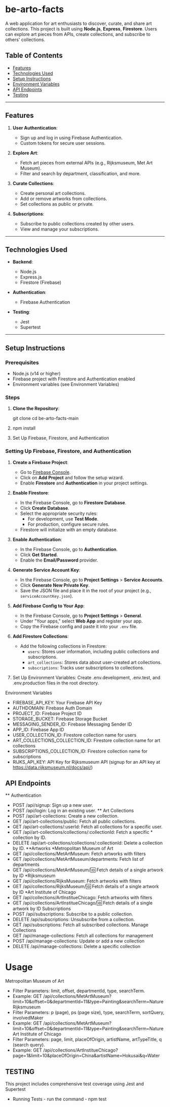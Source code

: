 # be-arto-facts


A web application for art enthusiasts to discover, curate, and share art collections. This project is built using **Node.js**, **Express**, **Firestore**. Users can explore art pieces from APIs, create collections, and subscribe to others' collections.

## Table of Contents

- [Features](#features)
- [Technologies Used](#technologies-used)
- [Setup Instructions](#setup-instructions)
- [Environment Variables](#environment-variables)
- [API Endpoints](#api-endpoints)
- [Testing](#testing)



---

## Features

1. **User Authentication**:
   - Sign up and log in using Firebase Authentication.
   - Custom tokens for secure user sessions.

2. **Explore Art**:
   - Fetch art pieces from external APIs (e.g., Rijksmuseum, Met Art Museum).
   - Filter and search by department, classification, and more.

3. **Curate Collections**:
   - Create personal art collections.
   - Add or remove artworks from collections.
   - Set collections as public or private.

4. **Subscriptions**:
   - Subscribe to public collections created by other users.
   - View and manage your subscriptions.



---

## Technologies Used

- **Backend**:
  - Node.js
  - Express.js
  - Firestore (Firebase)

- **Authentication**:
  - Firebase Authentication

- **Testing**:
  - Jest
  - Supertest

---

## Setup Instructions

### Prerequisites

- Node.js (v14 or higher)
- Firebase project with Firestore and Authentication enabled
- Environment variables (see Environment Variables)

### Steps

1. **Clone the Repository**:
  
   git clone <repository-url>
   cd be-arto-facts-main

2. npm install

3. Set Up Firebase, Firestore, and Authentication

### Setting Up Firebase, Firestore, and Authentication
1. **Create a Firebase Project**:
   - Go to [Firebase Console](https://console.firebase.google.com/).
   - Click on **Add Project** and follow the setup wizard.
   - Enable **Firestore** and **Authentication** in your project settings.

2. **Enable Firestore**:
   - In the Firebase Console, go to **Firestore Database**.
   - Click **Create Database**.
   - Select the appropriate security rules:
     - For development, use **Test Mode**.
     - For production, configure secure rules.
   - Firestore will initialize with an empty database.

3. **Enable Authentication**:
   - In the Firebase Console, go to **Authentication**.
   - Click **Get Started**.
   - Enable the **Email/Password** provider.

4. **Generate Service Account Key**:
   - In the Firebase Console, go to **Project Settings** > **Service Accounts**.
   - Click **Generate New Private Key**.
   - Save the JSON file and place it in the root of your project (e.g., `serviceAccountKey.json`).

5. **Add Firebase Config to Your App**:
   - In the Firebase Console, go to **Project Settings** > **General**.
   - Under "Your apps," select **Web App** and register your app.
   - Copy the Firebase config and paste it into your `.env` file.

6. **Add Firestore Collections**:
   - Add the following collections in Firestore:
     - `users`: Stores user information, including public collections and subscriptions.
     - `art_collections`: Stores data about user-created art collections.
     - `subscriptions`: Tracks user subscriptions to collections.

4. Set Up Environment Variables: Create .env.development, .env.test, and .env.production files in the root directory.

Environment Variables

- FIREBASE_API_KEY: Your Firebase API Key
- AUTHDOMAIN: Firebase Auth Domain
- PROJECT_ID: Firebase Project ID
- STORAGE_BUCKET: Firebase Storage Bucket
- MESSAGING_SENDER_ID: Firebase Messaging Sender ID
- APP_ID: Firebase App ID
- USER_COLLECTION_ID: Firestore collection name for users
- ART_COLLECTIONS_COLLECTION_ID: Firestore collection name for art  collections
- SUBSCRIPTIONS_COLLECTION_ID: Firestore collection name for subscriptions
- RIJKS_API_KEY: API Key for Rijksmuseum API (signup for an API key at https://data.rijksmuseum.nl/docs/api/)

## API Endpoints
** Authentication
* POST /api/signup: Sign up a new user.
* POST /api/login: Log in an existing user.
** Art Collections
* POST /api/art-collections: Create a new collection.
* GET /api/art-collections/public: Fetch all public collections.
* GET /api/art-collections/:userId: Fetch all collections for a specific user.
* GET /api/art-collections/collections/:collectionId: Fetch a specific * collection by ID.
* DELETE /api/art-collections/collections/:collectionId: Delete a collection by ID.
**Artworks
*Metropolitan Museum of Art
* GET /api/collections/MetArtMuseum: Fetch artworks with filters
* GET /api/collections/MetArtMuseum/departments: Fetch list of departments
* GET /api/collections/MetArtMuseum/:id: Fetch details of a single artwork by ID
*Rijksmuseum
* GET /api/collections/RijksMuseum: Fetch artworks with filters
* GET /api/collections/RijksMuseum/:id: Fetch details of a single artwork by ID
*Art Institute of Chicago
* GET /api/collections/ArtInstitueChicago: Fetch artworks with filters
* GET /api/collections/ArtInstitueChicago/:id: Fetch details of a single artwork by ID
Subscriptions
* POST /api/subscriptions: Subscribe to a public collection.
* DELETE /api/subscriptions: Unsubscribe from a collection.
* GET /api/subscriptions: Fetch all subscribed collections.
Manage Collections
* GET /api/manage-collections: Fetch all collections for management
* POST /api/manage-collections: Update or add a new collection
* DELETE /api/manage-collections: Delete a specific collection
# Usage
Metropolitan Museum of Art
 - Filter Parameters: limit, offset, departmentId, type, searchTerm.
 - Example: GET /api/collections/MetArtMuseum?limit=10&offset=0&departmentId=11&type=Painting&searchTerm=Nature
 Rijksmuseum
 - Filter Parameters: p (page), ps (page size), type, searchTerm, sortQuery, involvedMaker
 - Example: GET /api/collections/MetArtMuseum?limit=10&offset=0&departmentId=11&type=Painting&searchTerm=Nature
 Art Institute of Chicago
 - Filter Parameters: page, limit, placeOfOrigin, artistName, artTypeTitle, q (search query).
 - Example: GET /api/collections/ArtInstitueChicago?page=1&limit=10&placeOfOrigin=China&artistName=Hokusai&q=Water



## TESTING

This project includes comprehensive test coverage using Jest and Supertest

* Running Tests - run the command - npm test
